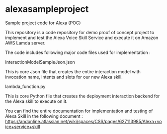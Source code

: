 # alexasampleproject
Sample project code for Alexa (POC)

This repository is a code repository for demo proof of concept project to implement and test the Alexa Voice Skill Service and execute it on Amazon AWS Lamda server.

The code includes following major code files used for implementation :

InteractionModelSampleJson.json

This is core Json file that creates the entire interaction model with invocation name, intents and slots for our new Alexa skill.

lambda_function.py

This is core Python file that creates the deployment interaction backend for the Alexa skill to execute on it.

You can find the entire documentation for implementation and testing of Alexa Skill in the following document : https://andonline.atlassian.net/wiki/spaces/CSS/pages/627113985/Alexa+voice+service+skill
